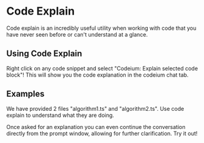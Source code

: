 # Code Explain

Code explain is an incredibly useful utility when working with code that you have never seen before or can't understand at a glance.

## Using Code Explain

Right click on any code snippet and select "Codeium: Explain selected code block"! This will show you the code explanation in the codeium chat tab.

## Examples

We have provided 2 files "algorithm1.ts" and "algorithm2.ts". Use code explain to understand what they are doing.

Once asked for an explanation you can even continue the conversation directly from the prompt window, allowing for further clarification. Try it out!

